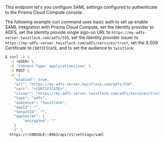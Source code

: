 This endpoint let's you configure SAML settings configured to authenticate to the Prisma Cloud Compute console.

The following example curl command uses basic auth to set up enable SAML integration with Prisma Cloud Compute, set the Identity provider to ADFS, set the Identity provide single sign-on URL to `https://my-adfs-server.twistlock.com/adfs/SSO`, set the Identity provider issuer to `https://my-adfs-server.twistlock.com/adfs/services/trust`, set the X.509 Certificate to `CERTIFICATE`, and to set the audience to `twistlock`:

```bash
$ curl -k \
  -u <USER> \
  -H 'Content-Type: application/json' \
  -X POST \
  -d '{
    "enabled": true,
    "url": "https://my-adfs-server.twistlock.com/adfs/SSO",
    "cert": "<CERTIFICATE>",
    "issuer": "https://my-adfs-server.twistlock.com/adfs/services/trust",
    "type": "adfs",
    "audience": "twistlock",
    "appId": "",
    "tenantId": "",
    "appSecret": {
        "encrypted": ""
    }
    }' \
  https://<CONSOLE>:8083/api/v1/settings/saml
```
